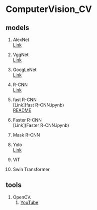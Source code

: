 # ComputerVision_CV

## models

1. AlexNet     
    [Link](https://github.com/DishengLL/CV/tree/main/AlexNet)
2. VggNet  
    [Link](VggNet.ipynb)
3. GoogLeNet  
    [Link](GoogLeNet.ipynb)
4. R-CNN  
    [Link](R-CNN.ipynb)
5. fast R-CNN  
    [Link](fast R-CNN.ipynb)   
    [README](./fast-RCNN/README.md)
6. Faster R-CNN  
    [Link](Faster R-CNN.ipynb)
7. Mask R-CNN
8. Yolo  
    [Link](Yolo.ipynb)

9. ViT

10. Swin Transformer



## tools

1. OpenCV.    
   1. [YouTube](https://www.youtube.com/watch?v=oXlwWbU8l2o)



